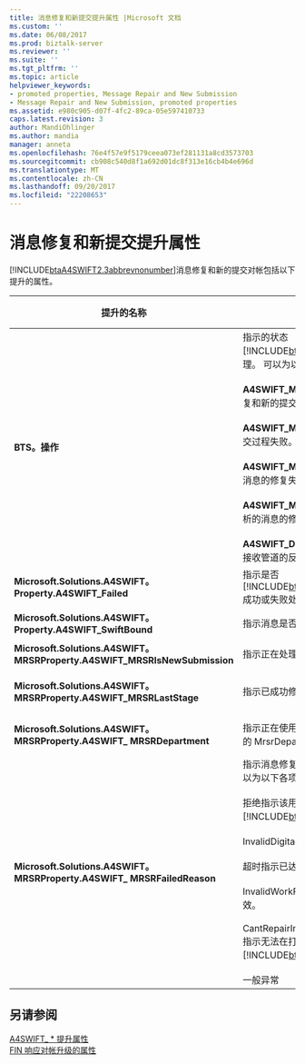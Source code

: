 ```yaml
---
title: 消息修复和新提交提升属性 |Microsoft 文档
ms.custom: ''
ms.date: 06/08/2017
ms.prod: biztalk-server
ms.reviewer: ''
ms.suite: ''
ms.tgt_pltfrm: ''
ms.topic: article
helpviewer_keywords:
- promoted properties, Message Repair and New Submission
- Message Repair and New Submission, promoted properties
ms.assetid: e980c905-d07f-4fc2-89ca-05e597410733
caps.latest.revision: 3
author: MandiOhlinger
ms.author: mandia
manager: anneta
ms.openlocfilehash: 76e4f57e9f5179ceea073ef281131a8cd3573703
ms.sourcegitcommit: cb908c540d8f1a692d01dc8f313e16cb4b4e696d
ms.translationtype: MT
ms.contentlocale: zh-CN
ms.lasthandoff: 09/20/2017
ms.locfileid: "22208653"
---
```

# <a name="message-repair-and-new-submission-promoted-properties"></a>消息修复和新提交提升属性
[!INCLUDE[btaA4SWIFT2.3abbrevnonumber](../../includes/btaa4swift2-3abbrevnonumber-md.md)]消息修复和新的提交对帐包括以下提升的属性。  
  
|提升的名称|Description|数据类型|值范围|用法示例|  
|-------------------|-----------------|---------------|-----------------|-------------------|  
|**BTS。操作**|指示的状态[!INCLUDE[btsBizTalkServerNoVersion](../../includes/btsbiztalkservernoversion-md.md)]处理。 可以为以下各项之一：<br /><br /> **A4SWIFT_MrsrCompleted**指示成功的消息修复和新的提交过程。<br /><br /> **A4SWIFT_MrsrFailed**指示消息修复和新的提交过程失败。<br /><br /> **A4SWIFT_MrsrUnparsedFailed**指示未分析的消息的修复失败。<br /><br /> **A4SWIFT_MrsrUnparsedComplete**指示未分析的消息的修复成功。<br /><br /> **A4SWIFT_DasmMarkedAsFailed**指示消息在接收管道的反汇编程序阶段的处理失败。|字符串|-A4SWIFT_MrsrCompleted<br />-A4SWIFT_MrsrFailed<br />-A4SWIFT_MrsrUnparsedFailed<br />-A4SWIFT_MrsrUnparsedCompleted<br />-A4SWIFT_DasmMarkedAsFailed|当 MrsrRepair 业务流程收到修复后未分析的消息时，它在修复之后时，它将设置**BTS。操作**"A4SWIFT_MRSRCompleted"的属性和**A4SWIFT_Failed**属性设置为 False，然后将消息路由到 MessageBox。 这些属性确保修复后未分析的消息不会再次进入消息修复过程。|  
|**Microsoft.Solutions.A4SWIFT。Property.A4SWIFT_Failed**|指示是否[!INCLUDE[btaA4SWIFT2.3abbrevnonumber](../../includes/btaa4swift2-3abbrevnonumber-md.md)]成功或失败处理完该消息。|Boolean|True、False|MrsrRepair 业务流程用于仅向消息未通过验证 MessageBox 订阅。|  
|**Microsoft.Solutions.A4SWIFT。Property.A4SWIFT_SwiftBound**|指示消息是否为 SWIFT 网络绑定。|Boolean|True、False|使用 MrsrRepair 业务流程来订阅仅消息从为 SWIFT 网络绑定 MessageBox。|  
|**Microsoft.Solutions.A4SWIFT。MRSRProperty.A4SWIFT_MRSRIsNewSubmission**|指示正在处理的消息是否为新的提交。|Boolean|True、False|MrsrRepair 业务流程用于指示已在工作流的创建阶段创建一条消息。|  
|**Microsoft.Solutions.A4SWIFT。MRSRProperty.A4SWIFT_MRSRLastStage**|指示已成功修复工作流中的最后一个阶段。|字符串|-|为部门工作流定义的阶段之一。 可以将 create、 修复、 重新生成密钥验证，或批准阶段。|  
|**Microsoft.Solutions.A4SWIFT。MRSRProperty.A4SWIFT_ MRSRDepartment**|指示正在使用中的消息修复和新的提交，为指定的 MrsrDepartmentPolicy BRE 策略的部门。|字符串|-|在中设置[!INCLUDE[btaA4SWIFT2.3abbrevnonumber](../../includes/btaa4swift2-3abbrevnonumber-md.md)]管理控制台。|  
|**Microsoft.Solutions.A4SWIFT。MRSRProperty.A4SWIFT_ MRSRFailedReason**|指示消息修复和新的提交过程失败的原因。 可以为以下各项之一：<br /><br /> 拒绝指示该用户拒绝来自内的消息[!INCLUDE[btsInpathNoVersion](../../includes/btsinpathnoversion-md.md)]窗体。<br /><br /> InvalidDigitalSignature 指示用户的证书无效。<br /><br /> 超时指示已达到 MRSROrchestration 超时值。<br /><br /> InvalidWorkFlow 指示某个部门定义的工作流无效。<br /><br /> CantRepairIn[!INCLUDE[btsInpathNoVersion](../../includes/btsinpathnoversion-md.md)]指示无法在打开传入的 XML 消息[!INCLUDE[btsInpathNoVersion](../../includes/btsinpathnoversion-md.md)]。<br /><br /> 一般异常|字符串|-拒绝<br />-InvalidDigitalSignature<br />超时<br />-InvalidWorkFlow<br />-常规异常<br />-CantRepairIn[!INCLUDE[btsInpathNoVersion](../../includes/btsinpathnoversion-md.md)]|设置消息修复和新提交业务流程后进程失败。|  
  
## <a name="see-also"></a>另请参阅  
 [A4SWIFT_ * 提升属性](../../adapters-and-accelerators/accelerator-swift/a4swift-promoted-properties.md)   
 [FIN 响应对帐升级的属性](../../adapters-and-accelerators/accelerator-swift/fin-response-reconciliation-promoted-properties.md)